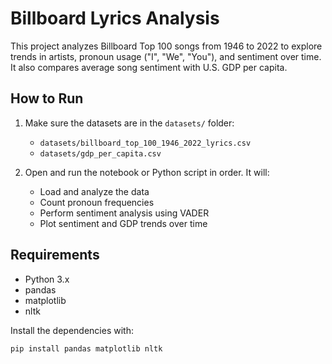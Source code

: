 # Billboard Lyrics Analysis

This project analyzes Billboard Top 100 songs from 1946 to 2022 to explore trends in artists, pronoun usage ("I", "We", "You"), and sentiment over time. It also compares average song sentiment with U.S. GDP per capita.

## How to Run

1. Make sure the datasets are in the `datasets/` folder:
   - `datasets/billboard_top_100_1946_2022_lyrics.csv`
   - `datasets/gdp_per_capita.csv`

2. Open and run the notebook or Python script in order. It will:
   - Load and analyze the data
   - Count pronoun frequencies
   - Perform sentiment analysis using VADER
   - Plot sentiment and GDP trends over time

## Requirements

- Python 3.x  
- pandas  
- matplotlib  
- nltk  

Install the dependencies with:
```bash
pip install pandas matplotlib nltk
